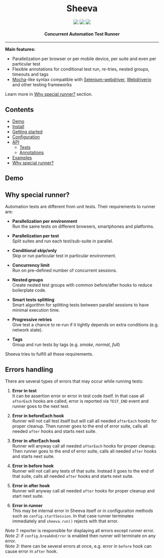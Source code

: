 <h1 align="center">Sheeva</h1>

<p align="center">
  <a title='status beta' href="https://npmjs.org/package/sheeva"><img src='https://img.shields.io/badge/status-beta-yellow.svg'/></a>
  <a title='npm version' href="https://npmjs.org/package/sheeva"><img src='http://img.shields.io/npm/v/sheeva.svg'/></a>
  <a title='License' href="https://opensource.org/licenses/MIT"><img src='https://img.shields.io/badge/license-MIT-blue.svg'/></a>
</p>

<h4 align="center">
  Concurrent Automation Test Runner
</h4>

***

**Main features:**  
* Parallelization per browser or per mobile device, per suite and even per particular test
* Flexible annotations for conditional test run, re-tries, nested groups, timeouts and tags
* [Mocha](https://mochajs.org)-like syntax compatible with 
[Selenium-webdriver](https://www.npmjs.com/package/selenium-webdriver), 
[Webdriverio](http://webdriver.io) and other testing frameworks

Learn more in [Why special runner?](#) section.

## Contents
 * [Demo](#demo)
 * [Install](#)
 * [Getting started](#)
 * [Configuration](#)
 * [API](#)
   * [Tests](#)
   * [Annotations](#)
 * [Examples](#)
 * [Why special runner?](#whyspecialrunner)

## Demo

## Why special runner?
Automation tests are different from unit tests.
Their requirements to runner are:

* **Parallelization per environment**  
   Run the same tests on different browsers, smartphones and platforms.

* **Parallelization per test**   
   Split suites and run each test/sub-suite in parallel.
   
* **Conditional skip/only**  
   Skip or run particular test in particular environment.
   
* **Concurrency limit**  
   Run on pre-defined number of concurrent sessions.
   
* **Nested groups**   
   Create nested test groups with common before/after hooks to reduce boilerplate code.

* **Smart tests splitting**  
   Smart algorithm for splitting tests between parallel sessions to have minimal execution time.
   
* **Progressive retries**  
   Give test a chance to re-run if it tightly depends on extra conditions (e.g. network state).
   
* **Tags**   
   Group and run tests by tags (e.g. *smoke*, *normal*, *full*) 
      
Sheeva tries to fulfill all these requirements.

## Errors handling
There are several types of errors that may occur while running tests:  

1. **Error in test**  
  It can be assertion error or error in test code itself. In that case all `afterEach` hooks are called,
  error is reported via `TEST_END` event and runner goes to the next test.
 
2. **Error in beforeEach hook**  
   Runner will not call test itself but will call all needed `afterEach` 
   hooks for proper cleanup. Then runner goes to the end of error suite, calls all needed `after` hooks
   and starts next suite.
   
2. **Error in afterEach hook**  
   Runner will anyway call all needed `afterEach` hooks for proper cleanup. 
   Then runner goes to the end of error suite, calls all needed `after` hooks
   and starts next suite. 
 
3. **Error in before hook**  
   Runner will not call any tests of that suite. Instead it goes to the end of that suite, 
   calls all needed `after` hooks and starts next suite.

3. **Error in after hook**  
   Runner will anyway call all needed `after` hooks for proper cleanup and start next suite.

4. **Error in runner**  
   This may be internal error in Sheeva itself or in configuraiton methods such as `config.startSession`. 
   In that case runner terminates immediately and `sheeva.run()` rejects with that error.
  
*Note 1:* reporter is responsible for displaying all errors except runner error.  
*Note 2:* if `config.breakOnError` is enabled then runner will terminate on any error.  
*Note 3:* there can be several errors at once, e.g. error in `before` hook can cause error in `after` hook.  
